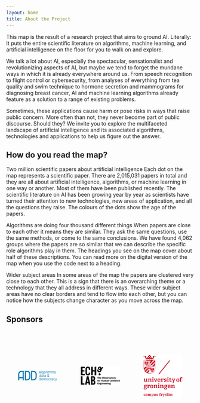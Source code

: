 ```yaml
---
layout: home
title: About the Project
---
```


This map is the result of a research project that aims to ground AI. Literally: It puts the entire scientific literature on algorithms, machine learning, and artificial intelligence on the floor for you to walk on and explore.

We talk a lot about AI, especially the spectacular, sensationalist and revolutionizing aspects of AI, but maybe we tend to forget the mundane ways in which it is already everywhere around us. From speech recognition to flight control or cybersecurity, from analyses of everything from tea quality and swim technique to hormone secretion and mammograms for diagnosing breast cancer, AI and machine learning algorithms already feature as a solution to a range of existing problems.

Sometimes, these applications cause harm or pose risks in ways that raise public concern. More often than not, they never become part of public discourse. Should they? We invite you to explore the multifaceted landscape of artificial intelligence and its associated algorithms, technologies and applications to help us figure out the answer.

## How do you read the map? 

Two million scientific papers about artificial intelligence
Each dot on the map represents a scientific paper. There are 2,015,031 papers in total and they are all about artificial intelligence, algorithms, or machine learning in one way or another. Most of them have been published recently. The scientific literature on AI has been growing year by year as scientists have turned their attention to new technologies, new areas of application, and all the questions they raise. The colours of the dots show the age of the papers.

Algorithms are doing four thousand different things
When papers are close to each other it means they are similar. They ask the same questions, use the same methods, or come to the same conclusions. We have found 4,062 groups where the papers are so similar that we can describe the specific role algorithms play in them. The headings you see on the map cover about half of these descriptions. You can read more on the digital version of the map when you use the code next to a heading.

Wider subject areas
In some areas of the map the papers are clustered very close to each other. This is a sign that there is an overarching theme or a technology that they all address in different ways. These wider subject areas have no clear borders and tend to flow into each other, but you can notice how the subjects change character as you move across the map.

## Sponsors

<div style="display: grid; grid-template-columns: repeat(3, 1fr); gap: 4rem; max-width: 100%; margin: 4rem auto; padding: 0 2rem;">
    <div style="text-align: center; display: flex; align-items: center; justify-content: center;">
        <img src="/assets/images/add.png" alt="Algorithms, Data & Democracy" style="width: 250px; height: 150px; object-fit: contain;">
    </div>
    <div style="text-align: center; display: flex; align-items: center; justify-content: center;">
        <img src="/assets/images/echolab.png" alt="ECHO lab" style="width: 250px; height: 150px; object-fit: contain;">
    </div>
    <div style="text-align: center; display: flex; align-items: center; justify-content: center;">
        <img src="/assets/images/rug.png" alt="Rijksuniversiteit Groningen" style="width: 250px; height: 150px; object-fit: contain;">
    </div>
</div>
